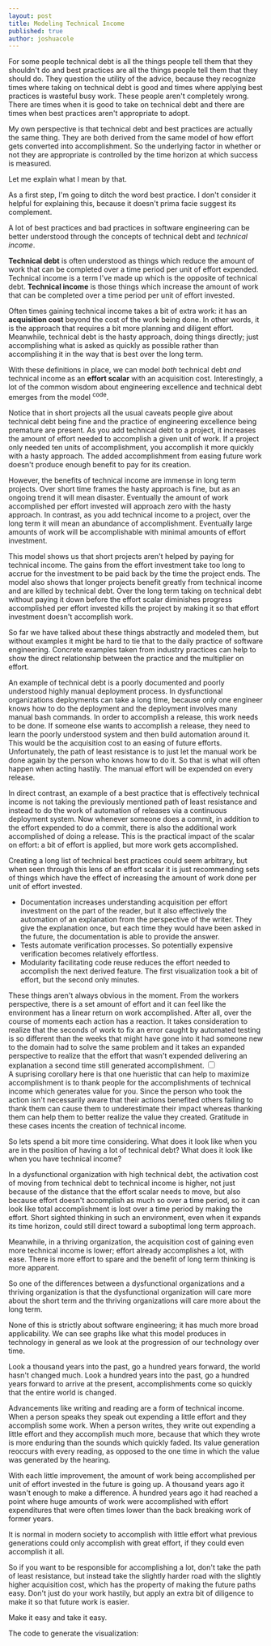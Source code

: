 ```yaml
---
layout: post
title: Modeling Technical Income
published: true
author: joshuacole
---
```


<style type="text/css">
path {
  fill: none;
  stroke: black;
  stroke-width: 1.5px;
}
path.line {
  stroke: steelblue;
}
</style>

For some people technical debt is all the things people tell them that 
they shouldn't do and best practices are all the things people tell them 
that they should do. They question the utility of the advice, because 
they recognize times where taking on technical debt is good and times where 
applying best practices is wasteful busy work. These people aren't completely 
wrong. There are times when it is good to take on technical debt and there 
are times when best practices aren't appropriate to adopt. 

My own perspective is that technical debt and best practices are actually 
the same thing. They are both derived from the same model of how effort gets 
converted into accomplishment. So the underlying factor in whether or not 
they are appropriate is controlled by the time horizon at which success is 
measured.

Let me explain what I mean by that. 

As a first step, I'm going to ditch the word best practice. I don't consider it 
helpful for explaining this, because it doesn't prima facie suggest its complement. 

A lot of best practices and bad practices in software engineering can be better
understood through the concepts of technical debt and *technical income*.

__Technical debt__ is often understood as things which reduce the amount
of work that can be completed over a time period per unit of effort expended.
Technical income is a term I've made up which is the opposite of technical
debt. __Technical income__ is those things which increase the amount of work
that can be completed over a time period per unit of effort invested.

Often times gaining technical income takes a bit of extra work: it has an
__acquisition cost__ beyond the cost of the work being done. In other words,
it is the approach that requires a bit more planning and diligent effort.
Meanwhile, technical debt is the hasty approach, doing things directly; just
accomplishing what is asked as quickly as possible rather than accomplishing it
in the way that is best over the long term.

With these definitions in place, we can model _both_ technical debt _and_
technical income as an __effort scalar__ with an acquisition cost.
Interestingly, a lot of the common wisdom about engineering excellence and
technical debt emerges from the model <sup id="fnr-code">code</sup>. 

<div class="p">
  <div class="marginnote">
      <figure > 
        <span id="effortToAccomplishmentChartShortTimeFrame"></span>
      </figure>
    </div>
    Notice that in short projects all the usual caveats people give about technical
    debt being fine and the practice of engineering excellence being premature are
    present. As you add technical debt to a project, it increases the amount of
    effort needed to accomplish a given unit of work. If a project only needed ten
    units of accomplishment, you accomplish it more quickly with a hasty approach.
    The added accomplishment from easing future work doesn't produce enough benefit
    to pay for its creation.
</div>

<div class="p">
  <div class="marginnote">
    <figure>
      <div id="effortToAccomplishmentChartLongTimeFrame"></div>
    </figure>
  </div>
  However, the benefits of technical income are immense in long
  term projects. Over short time frames the hasty approach is fine, but as an
  ongoing trend it will mean disaster. Eventually the amount of work accomplished
  per effort invested will approach zero with the hasty approach. In contrast,
  as you add technical income to a project, over the long term it will mean an
  abundance of accomplishment. Eventually large amounts of work will be
  accomplishable with minimal amounts of effort investment.
</div>

This model shows us that short projects aren't helped by paying for technical income. 
The gains from the effort investment take too long to accrue for the investment to be 
paid back by the time the project ends. The model also shows that longer projects 
benefit greatly from technical income and are killed by technical debt. Over the long 
term taking on technical debt without paying it down before the effort scalar diminishes 
progress accomplished per effort invested kills the project by making it so that effort 
investment doesn't accomplish work. 

So far we have talked about these things abstractly and modeled them, but
without examples it might be hard to tie that to the daily practice of software
engineering. Concrete examples taken from industry practices can help to show
the direct relationship between the practice and the multiplier on effort.

An example of technical debt is a poorly documented and poorly understood
highly manual deployment process. In dysfunctional organizations deployments
can take a long time, because only one engineer knows how to do the deployment
and the deployment involves many manual bash commands. In order to accomplish
a release, this work needs to be done. If someone else wants to accomplish
a release, they need to learn the poorly understood system and then build
automation around it. This would be the acquisition cost to an easing of
future efforts. Unfortunately, the path of least resistance is to just let the
manual work be done again by the person who knows how to do it. So that is what
will often happen when acting hastily. The manual effort will be expended on
every release.

In direct contrast, an example of a best practice that is effectively technical
income is not taking the previously mentioned path of least resistance and instead
to do the work of automation of releases via a continuous deployment system. Now
whenever someone does a commit, in addition to the effort expended to do a commit,
there is also the additional work accomplished of doing a release. This is the
practical impact of the scalar on effort: a bit of effort is applied, but more
work gets accomplished.

Creating a long list of technical best practices could seem arbitrary, but
when seen through this lens of an effort scalar it is just recommending sets of
things which have the effect of increasing the amount of work done per unit of
effort invested.

- Documentation increases understanding acquisition per effort investment on
the part of the reader, but it also effectively the automation of an explanation
from the perspective of the writer. They give the explanation once, but each
time they would have been asked in the future, the documentation is able to
provide the answer.
- Tests automate verification processes. So potentially expensive verification
becomes relatively effortless.
- Modularity facilitating code reuse reduces the effort needed to accomplish
the next derived feature. The first visualization took a bit of effort, but the second only minutes.

<div class="p">
  These things aren't always obvious in the moment. From the workers perspective,
  there is a set amount of effort and it can feel like the environment has a
  linear return on work accomplished. After all, over the course of moments
  each action has a reaction. It takes consideration to realize that the seconds
  of work to fix an error caught by automated testing is so different than the
  weeks that might have gone into it had someone new to the domain had to solve
  the same problem and it takes an expanded perspective to realize that the
  effort that wasn't expended delivering an explanation a second time still
  generated accomplishment<label for="sn-gratitude" class="margin-toggle sidenote-number"></label>.
  <input type="checkbox"
        id="sn-gratitude"
        class="margin-toggle"/>
    <div class="sidenote">
    A suprising corollary here is that one hueristic that can help to maximize accomplishment 
    is to thank people for the accomplishments of technical income which generates value for 
    you. Since the person who took the action isn't necessarily aware that 
    their actions benefited others failing to thank them can cause them to underestimate their 
    impact whereas thanking them can help them to better realize the value they created. 
    Gratitude in these cases incents the creation of technical income.
  </div>
</div>

So lets spend a bit more time considering. What does it look like when 
you are in the position of having a lot of technical debt? What does it 
look like when you have technical income?

In a dysfunctional organization with high technical debt, the activation cost
of moving from technical debt to technical income is higher, not just because of
the distance that the effort scalar needs to move, but also because effort
doesn't accomplish as much so over a time period, so it can look like total
accomplishment is lost over a time period by making the effort. Short sighted
thinking in such an environment, even when it expands its time horizon, could
still direct toward a suboptimal long term approach.

Meanwhile, in a thriving organization, the acquisition cost of gaining even more
technical income is lower; effort already accomplishes a lot, with ease. There
is more effort to spare and the benefit of long term thinking is more apparent.

So one of the differences between a dysfunctional organizations and a thriving
organization is that the dysfunctional organization will care more about the
short term and the thriving organizations will care more about the long term.

None of this is strictly about software
engineering; it has much more broad applicability. We can see graphs like what
this model produces in technology in general as we look at the progression of
our technology over time.

Look a thousand years into the past, go a hundred years forward, the world
hasn't changed much. Look a hundred years into the past, go a hundred years
forward to arrive at the present, accomplishments come so quickly that the
entire world is changed.

Advancements like writing and reading are a form of technical income. When a
person speaks they speak out expending a little effort and they accomplish
some work. When a person writes, they write out expending a little effort and
they accomplish much more, because that which they wrote is more enduring than
the sounds which quickly faded. Its value generation reoccurs with every
reading, as opposed to the one time in which the value was generated by the
hearing.

With each little improvement, the amount of work being accomplished per unit
of effort invested in the future is going up. A thousand years ago it wasn't
enough to make a difference. A hundred years ago it had reached a point where
huge amounts of work were accomplished with effort expenditures that were often
times lower than the back breaking work of former years.

It is normal in modern society to accomplish with little effort what previous
generations could only accomplish with great effort, if they could even
accomplish it all.

So if you want to be responsible for accomplishing a lot, don't take the path
of least resistance, but instead take the slightly harder road with the
slightly higher acquisition cost, which has the property of making the future
paths easy. Don't just do your work hastily, but apply an extra bit of
diligence to make it so that future work is easier.

Make it easy and take it easy.

<script type="text/javascript" id="jsUtils">
{% include tech_income/utils.js %}
</script>
<script type="text/javascript" id="effortScalar">
{% include tech_income/tech_debt.js %}
</script>

<div id="fn-code">
The code to generate the visualization:
<div id="effortScalarView"></div>
</div>

